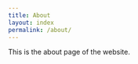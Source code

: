 ```yaml
---
title: About
layout: index
permalink: /about/
---
```


This is the about page of the website.

